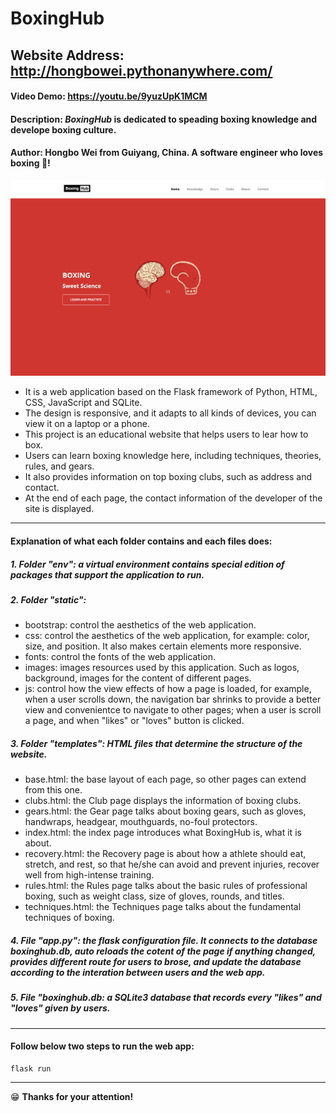 # BoxingHub

## Website Address: http://hongbowei.pythonanywhere.com/

#### Video Demo: https://youtu.be/9yuzUpK1MCM

#### Description: **_BoxingHub_ is dedicated to speading boxing knowledge and develope boxing culture.**

#### Author: Hongbo Wei from Guiyang, China. A software engineer who loves boxing 🥊!

![BoxingHub](static/images/preview.png "BoxingHub")

- It is a web application based on the Flask framework of Python, HTML, CSS, JavaScript and SQLite.
- The design is responsive, and it adapts to all kinds of devices, you can view it on a laptop or a phone.
- This project is an educational website that helps users to lear how to box.
- Users can learn boxing knowledge here, including techniques, theories, rules, and gears.
- It also provides information on top boxing clubs, such as address and contact.
- At the end of each page, the contact information of the developer of the site is displayed.

---

#### Explanation of what each folder contains and each files does:

##### 1. Folder "env": a virtual environment contains special edition of packages that support the application to run.

##### 2. Folder "static":

- bootstrap: control the aesthetics of the web application.
- css: control the aesthetics of the web application, for example: color, size, and position. It also makes certain elements more responsive.
- fonts: control the fonts of the web application.
- images: images resources used by this application. Such as logos, background, images for the content of different pages.
- js: control how the view effects of how a page is loaded, for example, when a user scrolls down, the navigation bar shrinks to provide a better view and convenientce to navigate to other pages; when a user is scroll a page, and when "likes" or "loves" button is clicked.

##### 3. Folder "templates": HTML files that determine the structure of the website.

- base.html: the base layout of each page, so other pages can extend from this one.
- clubs.html: the Club page displays the information of boxing clubs.
- gears.html: the Gear page talks about boxing gears, such as gloves, handwraps, headgear, mouthguards, no-foul protectors.
- index.html: the index page introduces what BoxingHub is, what it is about.
- recovery.html: the Recovery page is about how a athlete should eat, stretch, and rest, so that he/she can avoid and prevent injuries, recover well from high-intense training.
- rules.html: the Rules page talks about the basic rules of professional boxing, such as weight class, size of gloves, rounds, and titles.
- techniques.html: the Techniques page talks about the fundamental techniques of boxing.

##### 4. File "app.py": the flask configuration file. It connects to the database boxinghub.db, auto reloads the cotent of the page if anything changed, provides different route for users to brose, and update the database according to the interation between users and the web app.

##### 5. File "boxinghub.db: a SQLite3 database that records every "likes" and "loves" given by users.

---

#### Follow below two steps to run the web app:

    flask run

---

😁 **Thanks for your attention!**
